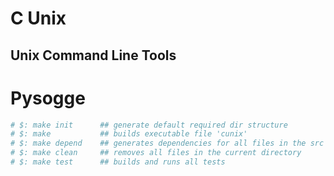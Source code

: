 # C Unix
## Unix Command Line Tools

# Pysogge
```bash
# $: make init		## generate default required dir structure
# $: make           ## builds executable file 'cunix'
# $: make depend	## generates dependencies for all files in the src directory
# $: make clean 	## removes all files in the current directory       	
# $: make test		## builds and runs all tests
```
